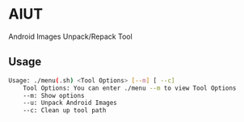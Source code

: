# AIUT
Android Images Unpack/Repack Tool

## Usage

```bash
Usage: ./menu(.sh) <Tool Options> [--m] [ --c]
    Tool Options: You can enter ./menu --m to view Tool Options
    --m: Show options
    --u: Unpack Android Images
    --c: Clean up tool path
```
